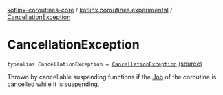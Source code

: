 [kotlinx-coroutines-core](../index.md) / [kotlinx.coroutines.experimental](index.md) / [CancellationException](.)

# CancellationException

`typealias CancellationException = `[`CancellationException`](http://docs.oracle.com/javase/6/docs/api/java/util/concurrent/CancellationException.html) [(source)](http://github.com/kotlin/kotlinx.coroutines/tree/master/kotlinx-coroutines-core/src/main/kotlin/kotlinx/coroutines/experimental/Job.kt#L111)

Thrown by cancellable suspending functions if the [Job](-job/index.md) of the coroutine is cancelled while it is suspending.

